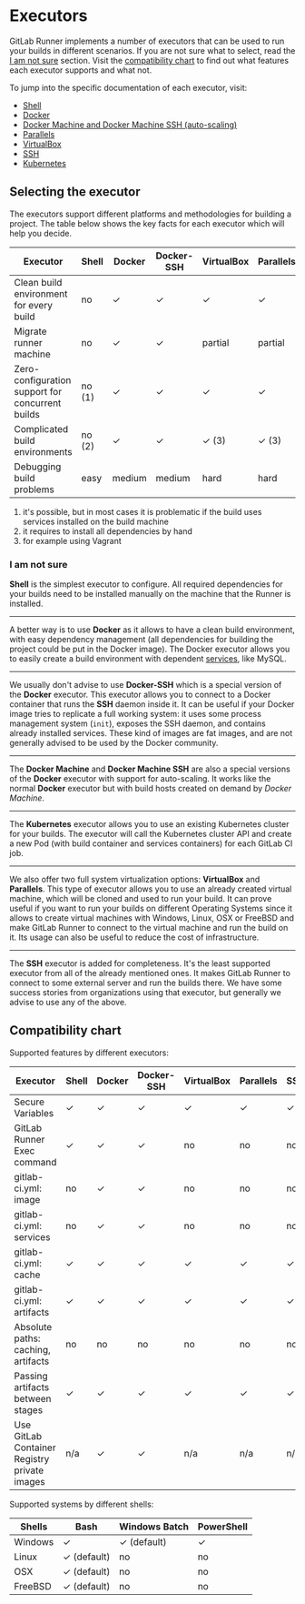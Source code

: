 # Executors

GitLab Runner implements a number of executors that can be used to run your
builds in different scenarios. If you are not sure what to select, read the
[I am not sure](#i-am-not-sure) section.
Visit the [compatibility chart](#compatibility-chart) to find
out what features each executor supports and what not.

To jump into the specific documentation of each executor, visit:

- [Shell](shell.md)
- [Docker](docker.md)
- [Docker Machine and Docker Machine SSH (auto-scaling)](../install/autoscaling.md)
- [Parallels](parallels.md)
- [VirtualBox](virtualbox.md)
- [SSH](ssh.md)
- [Kubernetes](kubernetes.md)

## Selecting the executor

The executors support different platforms and methodologies for building a
project. The table below shows the key facts for each executor which will help
you decide.

| Executor                                          | Shell   | Docker | Docker-SSH | VirtualBox | Parallels | SSH  | Kubernetes |
|---------------------------------------------------|---------|--------|------------|------------|-----------|------|------------|
| Clean build environment for every build           | no      | ✓      | ✓          | ✓          | ✓         | no   | ✓          |
| Migrate runner machine                            | no      | ✓      | ✓          | partial    | partial   | no   | ✓          |
| Zero-configuration support for concurrent builds  | no (1)  | ✓      | ✓          | ✓          | ✓         | no   | ✓          |
| Complicated build environments                    | no (2)  | ✓      | ✓          | ✓ (3)      | ✓ (3)     | no   | ✓          |
| Debugging build problems                          | easy    | medium | medium     | hard       | hard      | easy | medium     |

1. it's possible, but in most cases it is problematic if the build uses services
   installed on the build machine
2. it requires to install all dependencies by hand
3. for example using Vagrant

### I am not sure

**Shell** is the simplest executor to configure. All required dependencies for
your builds need to be installed manually on the machine that the Runner is
installed.

---

A better way is to use **Docker** as it allows to have a clean build environment,
with easy dependency management (all dependencies for building the project could
be put in the Docker image). The Docker executor allows you to easily create
a build environment with dependent [services], like MySQL.

---

We usually don't advise to use **Docker-SSH** which is a special version of
the **Docker** executor. This executor allows you to connect to a Docker
container that runs the **SSH** daemon inside it. It can be useful if your
Docker image tries to replicate a full working system: it uses some process
management system (`init`), exposes the SSH daemon, and contains already
installed services. These kind of images are fat images, and are not generally
advised to be used by the Docker community.

---

The **Docker Machine** and **Docker Machine SSH** are also a special versions
of the **Docker** executor with support for auto-scaling. It works like the
normal **Docker** executor but with build hosts created on demand by
_Docker Machine_.

---

The **Kubernetes**  executor allows you to use an existing Kubernetes cluster
for your builds. The executor will call the Kubernetes cluster API
and create a new Pod (with build container and services containers) for
each GitLab CI job.

---

We also offer two full system virtualization options: **VirtualBox** and
**Parallels**. This type of executor allows you to use an already created
virtual machine, which will be cloned and used to run your build. It can prove
useful if you want to run your builds on different Operating Systems since it
allows to create virtual machines with Windows, Linux, OSX or FreeBSD and make
GitLab Runner to connect to the virtual machine and run the build on it. Its
usage can also be useful to reduce the cost of infrastructure.

---

The **SSH** executor is added for completeness. It's the least supported
executor from all of the already mentioned ones. It makes GitLab Runner to
connect to some external server and run the builds there. We have some success
stories from organizations using that executor, but generally we advise to use
any of the above.

## Compatibility chart

Supported features by different executors:

| Executor                              | Shell   | Docker | Docker-SSH | VirtualBox | Parallels | SSH  | Kubernetes |
|---------------------------------------|---------|--------|------------|------------|-----------|------|------------|
| Secure Variables                      | ✓       | ✓      | ✓          | ✓          | ✓         | ✓    | ✓          |
| GitLab Runner Exec command            | ✓       | ✓      | ✓          | no         | no        | no   | ✓          |
| gitlab-ci.yml: image                  | no      | ✓      | ✓          | no         | no        | no   | ✓          |
| gitlab-ci.yml: services               | no      | ✓      | ✓          | no         | no        | no   | ✓          |
| gitlab-ci.yml: cache                  | ✓       | ✓      | ✓          | ✓          | ✓         | ✓    | ✓          |
| gitlab-ci.yml: artifacts              | ✓       | ✓      | ✓          | ✓          | ✓         | ✓    | ✓          |
| Absolute paths: caching, artifacts    | no      | no     | no         | no         | no        | no   | ✓          |
| Passing artifacts between stages      | ✓       | ✓      | ✓          | ✓          | ✓         | ✓    | ✓          |
| Use GitLab Container Registry private images | n/a | ✓   | ✓          | n/a        | n/a       | n/a  | ✓          |

Supported systems by different shells:

| Shells                                | Bash        | Windows Batch  | PowerShell |
|---------------------------------------|-------------|----------------|------------|
| Windows                               | ✓           | ✓ (default)    | ✓          |
| Linux                                 | ✓ (default) | no             | no         |
| OSX                                   | ✓ (default) | no             | no         |
| FreeBSD                               | ✓ (default) | no             | no         |

[services]: https://docs.gitlab.com/ce/ci/services/README.html
